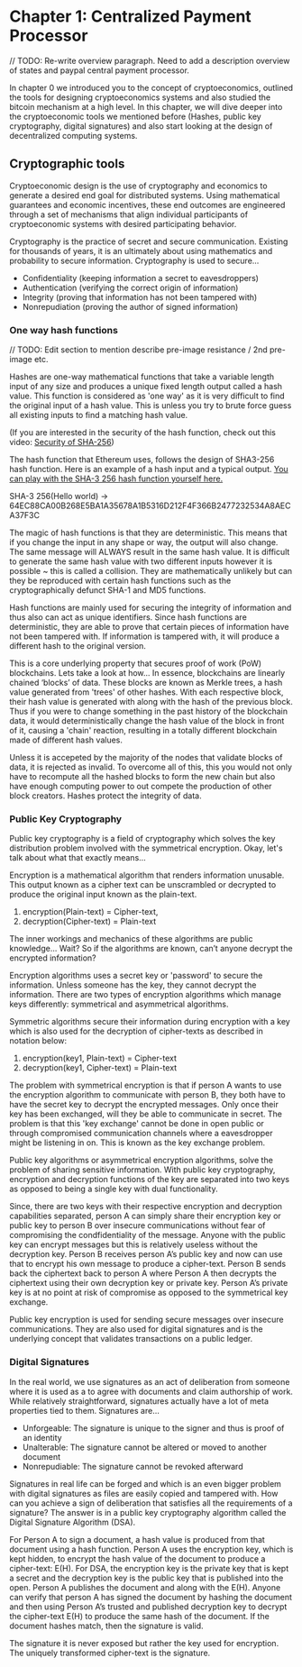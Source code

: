 # Chapter 1: Centralized Payment Processor
// TODO: Re-write overview paragraph. Need to add a description overview of states and paypal central payment processor.

In chapter 0 we introduced you to the concept of cryptoeconomics, outlined the tools for designing cryptoeconomics systems and also studied the bitcoin mechanism at a high level. In this chapter, we will dive deeper into the cryptoeconomic tools we mentioned before (Hashes, public key cryptography, digital signatures) and also start looking at the design of decentralized computing systems.

## Cryptographic tools

Cryptoeconomic design is the use of cryptography and economics to generate a desired end goal for distributed systems. Using mathematical guarantees and economic incentives, these end outcomes are engineered through a set of mechanisms that align individual participants of cryptoeconomic systems with desired participating behavior. 

Cryptography is the practice of secret and secure communication. Existing for thousands of years, it is an ultimately about using mathematics and probability to secure information. Cryptography is used to secure... 
- Confidentiality (keeping information a secret to eavesdroppers)
- Authentication (verifying the correct origin of information)
- Integrity (proving that information has not been tampered with)
- Nonrepudiation (proving the author of signed information)

### One way hash functions

// TODO: Edit section to mention describe pre-image resistance / 2nd pre-image etc.

Hashes are one-way mathematical functions that take a variable length input of any size and produces a unique fixed length output called a hash value. This function is considered as 'one way' as it is very difficult to find the original input of a hash value. This is unless you try to brute force guess all existing inputs to find a matching hash value. 

(If you are interested in the security of the hash function, check out this video: [Security of SHA-256](https://www.youtube.com/watch?v=S9JGmA5_unY))

The hash function that Ethereum uses, follows the design of SHA3-256 hash function. Here is an example of a hash input and a typical output. [You can play with the SHA-3 256 hash function yourself here.](http://passwordsgenerator.net/sha256-hash-generator/)

SHA-3 256(Hello world) -> 64EC88CA00B268E5BA1A35678A1B5316D212F4F366B2477232534A8AECA37F3C

The magic of hash functions is that they are deterministic. This means that if you change the input in any shape or way, the output will also change. The same message will ALWAYS result in the same hash value. It is difficult to generate the same hash value with two different inputs however it is possible ~ this is called a collision. They are mathematically unlikely but can they be reproduced with certain hash functions such as the cryptographically defunct SHA-1 and MD5 functions. 

Hash functions are mainly used for securing the integrity of information and thus also can act as unique identifiers. Since hash functions are deterministic, they are able to prove that certain pieces of information have not been tampered with. If information is tampered with, it will produce a different hash to the original version. 

This is a core underlying property that secures proof of work (PoW) blockchains. Lets take a look at how... In essence, blockchains are linearly chained ‘blocks’ of data. These blocks are known as Merkle trees, a hash value generated from 'trees' of other hashes. With each respective block, their hash value is generated with along with the hash of the previous block. Thus if you were to change something in the past history of the blockchain data, it would deterministically change the hash value of the block in front of it, causing a 'chain' reaction, resulting in a totally different blockchain made of different hash values. 

Unless it is accepeted by the majority of the nodes that validate blocks of data, it is rejected as invalid. To overcome all of this, this you would not only have to recompute all the hashed blocks to form the new chain but also have enough computing power to out compete the production of other block creators. Hashes protect the integrity of data.

### Public Key Cryptography

Public key cryptography is a field of cryptography which solves the key distribution problem involved with the symmetrical encryption. Okay, let's talk about what that exactly means… 

Encryption is a mathematical algorithm that renders information unusable. This output known as a cipher text can be unscrambled or decrypted to produce the original input known as the plain-text.

1. encryption(Plain-text) = Cipher-text, 
2. decryption(Cipher-text) = Plain-text

The inner workings and mechanics of these algorithms are public knowledge...  Wait? So if the algorithms are known, can’t anyone decrypt the encrypted information?

Encryption algorithms uses a secret key or 'password' to secure the information. Unless someone has the key, they cannot decrypt the information. There are two types of encryption algorithms which manage keys differently: symmetrical and asymmetrical algorithms.

Symmetric algorithms secure their information during encryption with a key which is also used for the decryption of cipher-texts as described in notation below:

1. encryption(key1, Plain-text) = Cipher-text
2. decryption(key1, Cipher-text) = Plain-text

The problem with symmetrical encryption is that if person A wants to use the encryption algorithm to communicate with person B, they both have to have the secret key to decrypt the encrypted messages. Only once their key has been exchanged, will they be able to communicate in secret. The problem is that this 'key exchange' cannot be done in open public or through compromised communication channels where a eavesdropper might be listening in on. This is known as the key exchange problem.

Public key algorithms or asymmetrical encryption algorithms, solve the problem of sharing sensitive information. With public key cryptography, encryption and decryption functions of the key are separated into two keys as opposed to being a single key with dual functionality.

Since, there are two keys with their respective encryption and decryption capabilities separated, person A can simply share their encryption key or public key to person B over insecure communications without fear of compromising the condfidentiality of the message. Anyone with the public key can encrypt messages but this is relatively useless without the decryption key. Person B receives person A’s public key and now can use that to encrypt his own message to produce a cipher-text. Person B sends back the ciphertext back to person A where Person A then decrypts the ciphertext using their own decryption key or private key. Person A’s private key is at no point at risk of compromise as opposed to the symmetrical key exchange.

Public key encryption is used for sending secure messages over insecure communications. They are also used for digital signatures and is the underlying concept that validates transactions on a public ledger.

### Digital Signatures

In the real world, we use signatures as an act of deliberation from someone where it is used as a to agree with documents and claim authorship of work. While relatively straightforward, signatures actually have a lot of meta properties tied to them. Signatures are...

- Unforgeable: The signature is unique to the signer and thus is proof of an identity
- Unalterable: The signature cannot be altered or moved to another document
- Nonrepudiable: The signature cannot be revoked afterward 

Signatures in real life can be forged and which is an even bigger problem with digital signatures as files are easily copied and tampered with. How can you achieve a sign of deliberation that satisfies all the requirements of a signature? The answer is in a public key cryptography algorithm called the Digital Signature Algorithm (DSA).

For Person A to sign a document, a hash value is produced from that document using a hash function. Person A uses the encryption key, which is kept hidden, to encrypt the hash value of the document to produce a cipher-text: E(H). For DSA, the encryption key is the private key that is kept a secret and the decryption key is the public key that is published into the open. Person A publishes the document and along with the E(H). Anyone can verify that person A has signed the document by hashing the document and then using Person A’s trusted and published decryption key to decrypt the cipher-text E(H) to produce the same hash of the document. If the document hashes match, then the signature is valid.

The signature it is never exposed but rather the key used for encryption. The uniquely transformed cipher-text is the signature.


